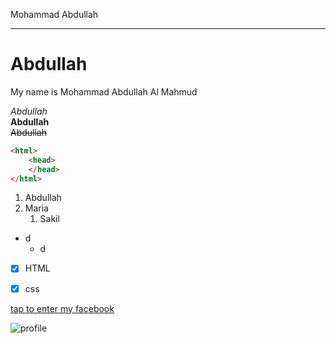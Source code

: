 <!--Readme tutorial-->
Mohammad Abdullah  

---

# Abdullah 

<p>My name is Mohammad Abdullah Al Mahmud</p>

_Abdullah_  
__Abdullah__  
~~Abdullah~~

``` html
<html>
    <head>
    </head>
</html>
```

1. Abdullah  
2. Maria  
    1. Sakil

- d  
   - d

- [x] HTML    
- [x] css    


[tap to enter my facebook](https://www.facebook.com/maria.saikat)

![profile](images/nature.jpg)

